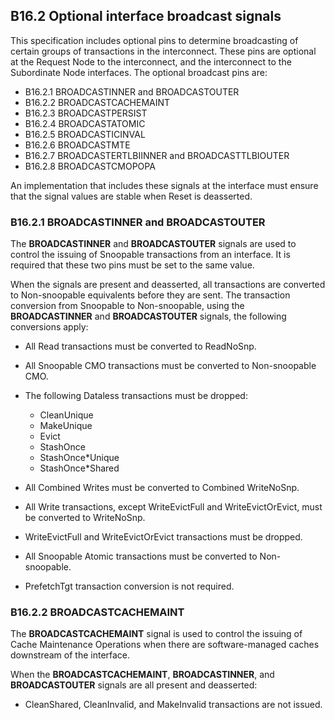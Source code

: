 ## B16.2 Optional interface broadcast signals

This specification includes optional pins to determine broadcasting of certain groups of transactions in the interconnect. These pins are optional at the Request Node to the interconnect, and the interconnect to the Subordinate Node interfaces. The optional broadcast pins are:

- B16.2.1 BROADCASTINNER and BROADCASTOUTER
- B16.2.2 BROADCASTCACHEMAINT
- B16.2.3 BROADCASTPERSIST
- B16.2.4 BROADCASTATOMIC
- B16.2.5 BROADCASTICINVAL
- B16.2.6 BROADCASTMTE
- B16.2.7 BROADCASTERTLBIINNER and BROADCASTTLBIOUTER
- B16.2.8 BROADCASTCMOPOPA

An implementation that includes these signals at the interface must ensure that the signal values are stable when Reset is deasserted.

### B16.2.1 BROADCASTINNER and BROADCASTOUTER

The **BROADCASTINNER** and **BROADCASTOUTER** signals are used to control the issuing of Snoopable transactions from an interface. It is required that these two pins must be set to the same value.

When the signals are present and deasserted, all transactions are converted to Non-snoopable equivalents before they are sent. The transaction conversion from Snoopable to Non-snoopable, using the **BROADCASTINNER** and **BROADCASTOUTER** signals, the following conversions apply:

- All Read transactions must be converted to ReadNoSnp.
- All Snoopable CMO transactions must be converted to Non-snoopable CMO.
- The following Dataless transactions must be dropped:

    - CleanUnique
    - MakeUnique
    - Evict
    - StashOnce
    - StashOnce*Unique
    - StashOnce*Shared

- All Combined Writes must be converted to Combined WriteNoSnp.
- All Write transactions, except WriteEvictFull and WriteEvictOrEvict, must be converted to WriteNoSnp.
- WriteEvictFull and WriteEvictOrEvict transactions must be dropped.
- All Snoopable Atomic transactions must be converted to Non-snoopable.
- PrefetchTgt transaction conversion is not required.

### B16.2.2 BROADCASTCACHEMAINT

The **BROADCASTCACHEMAINT** signal is used to control the issuing of Cache Maintenance Operations when there are software-managed caches downstream of the interface.

When the **BROADCASTCACHEMAINT**, **BROADCASTINNER**, and **BROADCASTOUTER** signals are all present and deasserted:

- CleanShared, CleanInvalid, and MakeInvalid transactions are not issued.